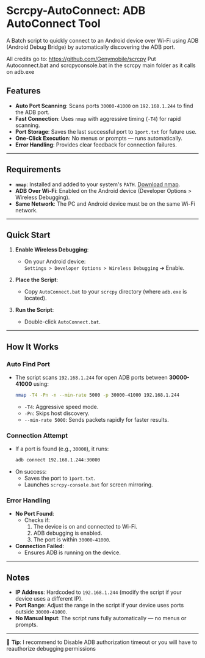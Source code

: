 # Scrcpy-AutoConnect: ADB AutoConnect Tool

A Batch script to quickly connect to an Android device over Wi-Fi using ADB (Android Debug Bridge) by automatically discovering the ADB port.

All credits go to: https://github.com/Genymobile/scrcpy
Put Autoconnect.bat and scrcpyconsole.bat in the scrcpy main folder as it calls on adb.exe

## Features

- **Auto Port Scanning**: Scans ports `30000-41000` on `192.168.1.244` to find the ADB port.
- **Fast Connection**: Uses `nmap` with aggressive timing (`-T4`) for rapid scanning.
- **Port Storage**: Saves the last successful port to `1port.txt` for future use.
- **One-Click Execution**: No menus or prompts — runs automatically.
- **Error Handling**: Provides clear feedback for connection failures.

---

## Requirements

- **`nmap`**: Installed and added to your system's `PATH`. [Download nmap](https://nmap.org).
- **ADB Over Wi-Fi**: Enabled on the Android device (Developer Options > Wireless Debugging).
- **Same Network**: The PC and Android device must be on the same Wi-Fi network.

---

## Quick Start

1. **Enable Wireless Debugging**:
   - On your Android device:  
     `Settings > Developer Options > Wireless Debugging` ➔ Enable.

2. **Place the Script**:
   - Copy `AutoConnect.bat` to your `scrcpy` directory (where `adb.exe` is located).

3. **Run the Script**:
   - Double-click `AutoConnect.bat`.

---

## How It Works

### Auto Find Port
- The script scans `192.168.1.244` for open ADB ports between **30000-41000** using:  
  ```bash
  nmap -T4 -Pn -n --min-rate 5000 -p 30000-41000 192.168.1.244
  ```
  - `-T4`: Aggressive speed mode.  
  - `-Pn`: Skips host discovery.  
  - `--min-rate 5000`: Sends packets rapidly for faster results.

### Connection Attempt
- If a port is found (e.g., `30000`), it runs:  
  ```bash
  adb connect 192.168.1.244:30000
  ```
- On success:  
  - Saves the port to `1port.txt`.  
  - Launches `scrcpy-console.bat` for screen mirroring.

### Error Handling
- **No Port Found**:  
  - Checks if:
    1. The device is on and connected to Wi-Fi.
    2. ADB debugging is enabled.
    3. The port is within `30000-41000`.
- **Connection Failed**:  
  - Ensures ADB is running on the device.

---

## Notes

- **IP Address**: Hardcoded to `192.168.1.244` (modify the script if your device uses a different IP).
- **Port Range**: Adjust the range in the script if your device uses ports outside `30000-41000`.
- **No Manual Input**: The script runs fully automatically — no menus or prompts.

---

📌 **Tip**: I recommend to Disable ADB authorization timeout or you will have to reauthorize debugging permissions 
